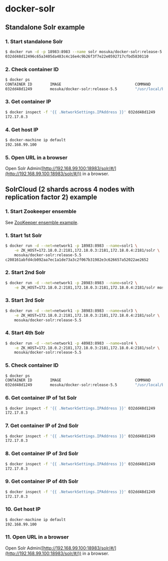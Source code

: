 # docker-solr

## Standalone Solr example

### 1. Start standalone Solr

```sh
$ docker run -d -p 18983:8983 --name solr mosuka/docker-solr:release-5.5
032dd48d12496c65a3405da483c4c16e4c9b26f3f7e22e0592717cfbd5830110
```

### 2. Check container ID

```sh
$ docker ps
CONTAINER ID        IMAGE                                 COMMAND                  CREATED             STATUS              PORTS                                         NAMES
032dd48d1249        mosuka/docker-solr:release-5.5        "/usr/local/bin/docke"   15 seconds ago      Up 14 seconds       0.0.0.0:18983->8983/tcp                       solr
```

### 3. Get container IP

```sh
$ docker inspect -f '{{ .NetworkSettings.IPAddress }}' 032dd48d1249
172.17.0.3
```

### 4. Get host IP

```sh
$ docker-machine ip default
192.168.99.100
```

### 5. Open URL in a browser

Open Solr Admin([http://192.168.99.100:18983/solr/#/](http://192.168.99.100:18983/solr/#/)) in a browser.



## SolrCloud (2 shards across 4 nodes with replication factor 2) example

### 1. Start Zookeeper ensemble

See [ZooKeeper ensemble example](https://hub.docker.com/r/mosuka/docker-zookeeper/).

### 1. Start 1st Solr

```sh
$ docker run -d --net=network1 -p 18983:8983 --name=solr1 \
    -e ZK_HOST=172.18.0.2:2181,172.18.0.3:2181,172.18.0.4:2181/solr \
    mosuka/docker-solr:release-5.5
c208161abfd4cb092aa7ec1a1de73a3c2f067b31982e3c626657a52022ae2652
```

### 2. Start 2nd Solr

```sh
$ docker run -d --net=network1 -p 28983:8983 --name=solr2 \
    -e ZK_HOST=172.18.0.2:2181,172.18.0.3:2181,172.18.0.4:2181/solr mosuka/docker-solr:release-5.5
```

### 3. Start 3rd Solr

```sh
$ docker run -d --net=network1 -p 38983:8983 --name=solr3 \
    -e ZK_HOST=172.18.0.2:2181,172.18.0.3:2181,172.18.0.4:2181/solr \
    mosuka/docker-solr:release-5.5
```

### 4. Start 4th Solr

```sh
$ docker run -d --net=network1 -p 48983:8983 --name=solr4 \
    -e ZK_HOST=172.18.0.2:2181,172.18.0.3:2181,172.18.0.4:2181/solr \
    mosuka/docker-solr:release-5.5
```

### 5. Check container ID

```sh
$ docker ps
CONTAINER ID        IMAGE                                 COMMAND                  CREATED             STATUS              PORTS                                         NAMES
032dd48d1249        mosuka/docker-solr:release-5.5        "/usr/local/bin/docke"   15 seconds ago      Up 14 seconds       0.0.0.0:18983->8983/tcp                       solr1
```

### 6. Get container IP of 1st Solr

```sh
$ docker inspect -f '{{ .NetworkSettings.IPAddress }}' 032dd48d1249
172.17.0.3
```

### 7. Get container IP of 2nd Solr

```sh
$ docker inspect -f '{{ .NetworkSettings.IPAddress }}' 032dd48d1249
172.17.0.3
```

### 8. Get container IP of 3rd Solr

```sh
$ docker inspect -f '{{ .NetworkSettings.IPAddress }}' 032dd48d1249
172.17.0.3
```

### 9. Get container IP of 4th Solr

```sh
$ docker inspect -f '{{ .NetworkSettings.IPAddress }}' 032dd48d1249
172.17.0.3
```

### 10. Get host IP

```sh
$ docker-machine ip default
192.168.99.100
```

### 11. Open URL in a browser

Open Solr Admin([http://192.168.99.100:18983/solr/#/](http://192.168.99.100:18983/solr/#/)) in a browser.
